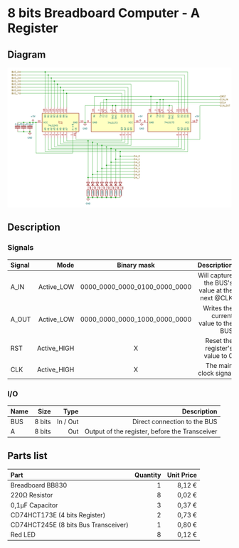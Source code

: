 # 8 bits Breadboard Computer - A Register

## Diagram
<img src="schematics/a_register.png">

## Description

### Signals
| Signal |        Mode |          Binary mask          |                                   Description |
|:-------|------------:|:-----------------------------:|----------------------------------------------:|
| A_IN   |  Active_LOW | 0000_0000_0000_0100_0000_0000 | Will capture the BUS's value at the next @CLK |
| A_OUT  |  Active_LOW | 0000_0000_0000_1000_0000_0000 |           Writes the current value to the BUS |
| RST    | Active_HIGH |               X               |               Reset the register's value to 0 |
| CLK    | Active_HIGH |               X               |                         The main clock signal |

### I/O
| Name |   Size |     Type |                                    Description |
|:-----|-------:|---------:|-----------------------------------------------:|
| BUS  | 8 bits | In / Out |                   Direct connection to the BUS |
| A    | 8 bits |      Out | Output of the register, before the Transceiver |

## Parts list
| Part                                    | Quantity | Unit Price |
|:----------------------------------------|---------:|-----------:|
| Breadboard BB830                        |        1 |     8,12 € |
| 220Ω Resistor                           |        8 |     0,02 € |
| 0,1µF Capacitor                         |        3 |     0,37 € |
| CD74HCT173E (4 bits Register)           |        2 |     0,73 € | 
| CD74HCT245E (8 bits Bus Transceiver)    |        1 |     0,80 € |
| Red LED                                 |        8 |     0,12 € |
